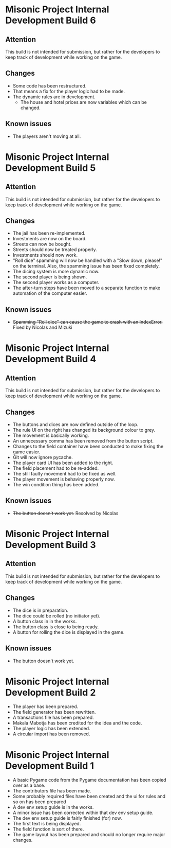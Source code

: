 # Misonic Project Internal Development Build 6

## Attention

This build is not intended for submission, but rather for the developers to keep track of development while working on the game.

## Changes

- Some code has been restructured.
- That means a fix for the player logic had to be made.
- The dynamic rules are in development.
    - The house and hotel prices are now variables which can be changed.

## Known issues

- The players aren't moving at all.

# Misonic Project Internal Development Build 5

## Attention

This build is not intended for submission, but rather for the developers to keep track of development while working on the game.

## Changes

- The jail has been re-implemented.
- Investments are now on the board.
- Streets can now be bought.
- Streets should now be treated properly.
- Investments should now work.
- "Roll dice" spamming will now be handled with a "Slow down, please!" on the terminal. Also, the spamming issue has been fixed completely.
- The dicing system is more dynamic now.
- The second player is being shown.
- The second player works as a computer.
- The after-turn steps have been moved to a separate function to make automation of the computer easier.

## Known issues

- ~~Spamming "Roll dice" can cause the game to crash with an IndexError.~~ Fixed by Nicolas and Mizuki

# Misonic Project Internal Development Build 4

## Attention

This build is not intended for submission, but rather for the developers to keep track of development while working on the game.

## Changes

- The buttons and dices are now defined outside of the loop.
- The rule UI on the right has changed its background colour to grey.
- The movement is basically working.
- An unnecessary comma has been removed from the button script.
- Changes to the field container have been conducted to make fixing the game easier.
- Git will now ignore pycache.
- The player card UI has been added to the right.
- The field placement had to be re-added.
- The still faulty movement had to be fixed as well.
- The player movement is behaving properly now.
- The win condition thing has been added.

## Known issues

- ~~The button doesn't work yet.~~ Resolved by Nicolas

# Misonic Project Internal Development Build 3

## Attention

This build is not intended for submission, but rather for the developers to keep track of development while working on the game.

## Changes

- The dice is in preparation.
- The dice could be rolled (no initiator yet).
- A button class in in the works.
- The button class is close to being ready.
- A button for rolling the dice is displayed in the game.

## Known issues

- The button doesn't work yet.

# Misonic Project Internal Development Build 2

- The player has been prepared.
- The field generator has been rewritten.
- A transactions file has been prepared.
- Makala Mabotja has been credited for the idea and the code.
- The player logic has been extended.
- A circular import has been removed.

# Misonic Project Internal Development Build 1

- A basic Pygame code from the Pygame documentation has been copied over as a base.
- The contributors file has been made.
- Some probably required files have been created and the ui for rules and so on has been prepared
- A dev env setup guide is in the works.
- A minor issue has been corrected within that dev env setup guide.
- The dev env setup guide is fairly finished (for) now.
- The first text is being displayed.
- The field function is sort of there.
- The game layout has been prepared and should no longer require major changes. 
